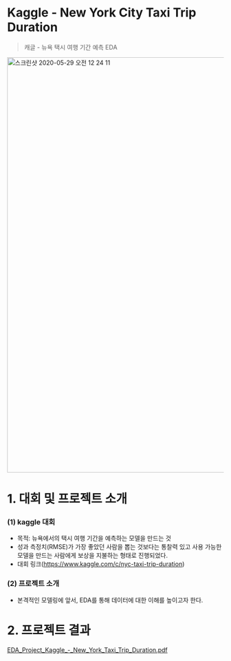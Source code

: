 # Kaggle - New York City Taxi Trip Duration
> 캐글 - 뉴욕 택시 여행 기간 예측 EDA

<img width="966" alt="스크린샷 2020-05-29 오전 12 24 11" src="https://user-images.githubusercontent.com/60166667/83160895-b97b4b00-a142-11ea-8868-463da16cd42e.png">


# 1. 대회 및 프로젝트 소개

### (1) kaggle 대회

- 목적: 뉴욕에서의 택시 여행 기간을 예측하는 모델을 만드는 것
- 성과 측정치(RMSE)가 가장 좋았던 사람을 뽑는 것보다는 통찰력 있고 사용 가능한 모델을 만드는 사람에게 보상을 지불하는 형태로 진행되었다.
- 대회 링크(https://www.kaggle.com/c/nyc-taxi-trip-duration)


### (2) 프로젝트 소개
- 본격적인 모델링에 앞서, EDA를 통해 데이터에 대한 이해를 높이고자 한다.


# 2. 프로젝트 결과
[EDA_Project_Kaggle_-_New_York_Taxi_Trip_Duration.pdf](https://github.com/DS-Heejae/EDA-Project/files/4696535/EDA_Project_Kaggle_-_New_York_Taxi_Trip_Duration.pdf)
